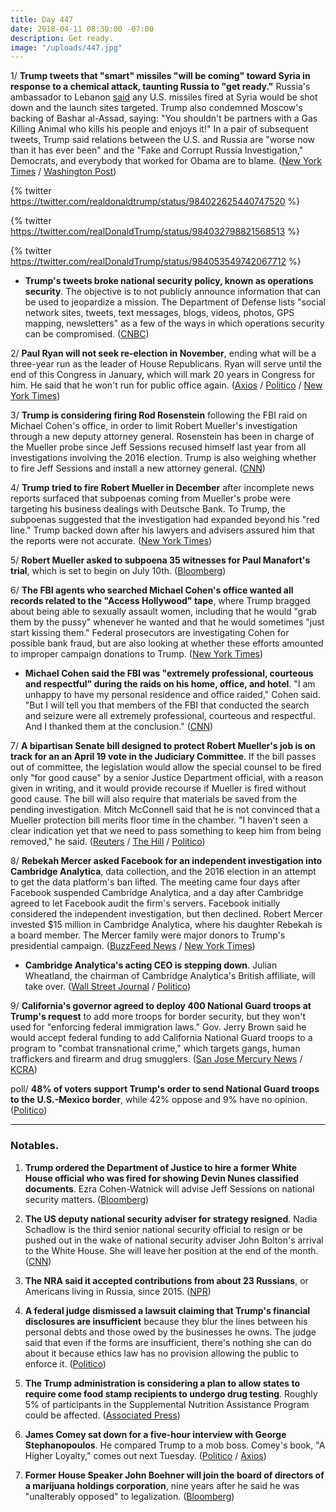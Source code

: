 ```yaml
---
title: Day 447
date: 2018-04-11 08:30:00 -07:00
description: Get ready.
image: "/uploads/447.jpg"
---
```


1/ **Trump tweets that "smart" missiles "will be coming" toward Syria in response to a chemical attack, taunting Russia to "get ready."** Russia's ambassador to Lebanon [said](https://www.nytimes.com/reuters/2018/04/11/world/middleeast/11reuters-mideast-crisis-syria-russia-diplomat.html) any U.S. missiles fired at Syria would be shot down and the launch sites targeted. Trump also condemned Moscow's backing of Bashar al-Assad, saying: "You shouldn't be partners with a Gas Killing Animal who kills his people and enjoys it!" In a pair of subsequent tweets, Trump said relations between the U.S. and Russia are "worse now than it has ever been" and the "Fake and Corrupt Russia Investigation," Democrats, and everybody that worked for Obama are to blame. ([New York Times](https://www.nytimes.com/2018/04/11/world/middleeast/trump-syria-attack.html) / [Washington Post](https://www.washingtonpost.com/politics/trump-says-missiles-will-be-coming-to-syria-taunts-russia-for-vowing-to-block-them/2018/04/11/7dc52fa0-3d7a-11e8-8d53-eba0ed2371cc_story.html))

{% twitter https://twitter.com/realdonaldtrump/status/984022625440747520 %}

{% twitter https://twitter.com/realDonaldTrump/status/984032798821568513 %}

{% twitter https://twitter.com/realDonaldTrump/status/984053549742067712 %}

* **Trump's tweets broke national security policy, known as operations security**. The objective is to not publicly announce information that can be used to jeopardize a mission. The Department of Defense lists "social network sites, tweets, text messages, blogs, videos, photos, GPS mapping, newsletters" as a few of the ways in which operations security can be compromised. ([CNBC](https://www.cnbc.com/2018/04/11/trumps-syria-threat-tweet-violates-national-security-procedures.html))

2/ **Paul Ryan will not seek re-election in November**, ending what will be a three-year run as the leader of House Republicans. Ryan will serve until the end of this Congress in January, which will mark 20 years in Congress for him. He said that he won't run for public office again. ([Axios](https://www.axios.com/paul-ryan-not-running-reelection-retirement-8b5c598b-bcdf-46ca-a7d9-7206c2f3fdb5.html) / [Politico](https://www.politico.com/story/2018/04/11/ryan-to-retire-after-this-year-514543) / [New York Times](https://www.nytimes.com/2018/04/11/us/politics/paul-ryan-speaker.html))

3/ **Trump is considering firing Rod Rosenstein** following the FBI raid on Michael Cohen's office, in order to limit Robert Mueller's investigation through a new deputy attorney general. Rosenstein has been in charge of the Mueller probe since Jeff Sessions recused himself last year from all investigations involving the 2016 election. Trump is also weighing whether to fire Jeff Sessions and install a new attorney general. ([CNN](https://www.cnn.com/2018/04/10/politics/trump-rod-rosenstein-robert-mueller/index.html))

4/ **Trump tried to fire Robert Mueller in December** after incomplete news reports surfaced that subpoenas coming from Mueller's probe were targeting his business dealings with Deutsche Bank. To Trump, the subpoenas suggested that the investigation had expanded beyond his "red line." Trump backed down after his lawyers and advisers assured him that the reports were not accurate. ([New York Times](https://www.nytimes.com/2018/04/10/us/politics/trump-sought-to-fire-mueller-in-december.html))

5/ **Robert Mueller asked to subpoena 35 witnesses for Paul Manafort's trial**, which is set to begin on July 10th. ([Bloomberg](https://www.bloomberg.com/news/articles/2018-04-11/mueller-seeks-subpoenas-for-35-witnesses-for-manafort-trial))

6/ **The FBI agents who searched Michael Cohen's office wanted all records related to the "Access Hollywood" tape**, where Trump bragged about being able to sexually assault women, including that he would "grab them by the pussy" whenever he wanted and that he would sometimes "just start kissing them." Federal prosecutors are investigating Cohen for possible bank fraud, but are also looking at whether these efforts amounted to improper campaign donations to Trump. ([New York Times](https://www.nytimes.com/2018/04/11/us/politics/michael-cohen-trump-access-hollywood.html))

* **Michael Cohen said the FBI was "extremely professional, courteous and respectful" during the raids on his home, office, and hotel**. "I am unhappy to have my personal residence and office raided," Cohen said. "But I will tell you that members of the FBI that conducted the search and seizure were all extremely professional, courteous and respectful. And I thanked them at the conclusion." ([CNN](https://www.cnn.com/2018/04/10/politics/michael-cohen-fbi-raid/index.html))

7/ **A bipartisan Senate bill designed to protect Robert Mueller's job is on track for an an April 19 vote in the Judiciary Committee**. If the bill passes out of committee, the legislation would allow the special counsel to be fired only "for good cause" by a senior Justice Department official, with a reason given in writing, and it would provide recourse if Mueller is fired without good cause. The bill will also require that materials be saved from the pending investigation. Mitch McConnell said that he is not convinced that a Mueller protection bill merits floor time in the chamber. "I haven't seen a clear indication yet that we need to pass something to keep him from being removed," he said. ([Reuters](https://www.reuters.com/article/us-usa-trump-russia/bipartisan-group-of-senators-introduce-proposal-to-protect-mueller-idUSKBN1HI1VA) / [The Hill](http://thehill.com/homenews/senate/382683-senate-panel-moves-to-take-up-bill-protecting-mueller) / [Politico](https://www.politico.com/story/2018/04/11/senate-bill-protect-mueller-514494))

8/ **Rebekah Mercer asked Facebook for an independent investigation into Cambridge Analytica**, data collection, and the 2016 election in an attempt to get the data platform's ban lifted. The meeting came four days after Facebook suspended Cambridge Analytica, and a day after Cambridge agreed to let Facebook audit the firm's servers. Facebook initially considered the independent investigation, but then declined. Robert Mercer invested $15 million in Cambridge Analytica, where his daughter Rebekah is a board member. The Mercer family were major donors to Trump's presidential campaign. ([BuzzFeed News](https://www.buzzfeed.com/josephbernstein/rebekah-mercer-asked-facebook) / [New York Times](https://www.nytimes.com/2018/04/10/us/politics/mercer-family-cambridge-analytica.html))

* **Cambridge Analytica's acting CEO is stepping down**. Julian Wheatland, the chairman of Cambridge Analytica's British affiliate, will take over. ([Wall Street Journal](https://www.wsj.com/articles/cambridge-analytica-ceo-post-goes-to-julian-wheatland-1523474751) / [Politico](https://www.politico.com/story/2018/04/11/cambridge-analytica-ceo-resign-515545))

9/ **California's governor agreed to deploy 400 National Guard troops at Trump's request** to add more troops for border security, but they won't used for "enforcing federal immigration laws." Gov. Jerry Brown said he would accept federal funding to add California National Guard troops to a program to "combat transnational crime," which targets gangs, human traffickers and firearm and drug smugglers. ([San Jose Mercury News](https://www.mercurynews.com/2018/04/11/california-gov-brown-national-guard-mexico-border/) / [KCRA](http://www.kcra.com/article/californias-governor-agrees-to-deploy-400-national-guard-troops-at-trumps-request/19747526))

poll/ **48% of voters support Trump's order to send National Guard troops to the U.S.-Mexico border**, while 42% oppose and 9% have no opinion. ([Politico](https://www.politico.com/story/2018/04/11/border-mexico-troops-trump-poll-512778))

---

### Notables.

1. **Trump ordered the Department of Justice to hire a former White House official who was fired for showing Devin Nunes classified documents**. Ezra Cohen-Watnick will advise Jeff Sessions on national security matters. ([Bloomberg](https://www.bloomberg.com/news/articles/2018-04-11/sessions-is-said-to-hire-controversial-former-white-house-aide))

2. **The US deputy national security adviser for strategy resigned**. Nadia Schadlow is the third senior national security official to resign or be pushed out in the wake of national security adviser John Bolton's arrival to the White House. She will leave her position at the end of the month. ([CNN](https://www.cnn.com/2018/04/11/politics/nadia-schadlow-resigns/index.html))

3. **The NRA said it accepted contributions from about 23 Russians**, or Americans living in Russia, since 2015. ([NPR](https://www.npr.org/2018/04/11/601534305/nra-in-new-document-acknowledges-more-than-20-russian-linked-contributors))

4. **A federal judge dismissed a lawsuit claiming that Trump's financial disclosures are insufficient** because they blur the lines between his personal debts and those owed by the businesses he owns. The judge said that even if the forms are insufficient, there's nothing she can do about it because ethics law has no provision allowing the public to enforce it. ([Politico](https://www.politico.com/story/2018/04/10/judge-trump-financial-disclosure-513150))

5. **The Trump administration is considering a plan to allow states to require come food stamp recipients to undergo drug testing**. Roughly 5% of participants in the Supplemental Nutrition Assistance Program could be affected. ([Associated Press](https://apnews.com/6f5adff5efeb4f9a9075f76bf9cf5572))

6. **James Comey sat down for a five-hour interview with George Stephanopoulos**. He compared Trump to a mob boss. Comey's book, "A Higher Loyalty," comes out next Tuesday. ([Politico](https://www.politico.com/story/2018/04/11/james-comey-interview-abc-news-514535) / [Axios](https://www.axios.com/preview-of-exclusive-abc-interview-with-james-comey-1523413777-c6002b59-9545-4329-9734-92ffcc70cfef.html))

7. **Former House Speaker John Boehner will join the board of directors of a marijuana holdings corporation**, nine years after he said he was "unalterably opposed" to legalization. ([Bloomberg](https://www.bloomberg.com/news/articles/2018-04-11/ex-speaker-john-boehner-joins-marijuana-firm-s-advisory-board))